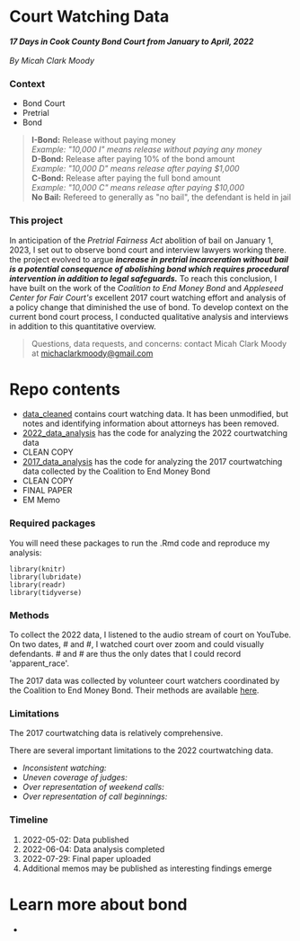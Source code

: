 # Court Watching Data
***17 Days in Cook County Bond Court from January to April, 2022*** <br>
<br>
*By Micah Clark Moody*

### Context

- Bond Court
- Pretrial
- Bond

> __I-Bond:__ Release without paying money     
> _Example: "10,000 I" means release without paying any money_     
> __D-Bond:__ Release after paying 10% of the bond amount     
> _Example: "10,000 D" means release after paying $1,000_      
> __C-Bond:__ Release after paying the full bond amount     
> _Example: "10,000 C" means release after paying $10,000_     
> __No Bail:__ Refereed to generally as "no bail", the defendant is held in jail 

### This project

In anticipation of the _Pretrial Fairness Act_ abolition of bail on January 1, 2023, I set out to observe bond court and interview lawyers working there. the project evolved to argue ***increase in pretrial incarceration without bail is a potential consequence of abolishing bond which requires procedural intervention in addition to legal safeguards.*** To reach this conclusion, I have built on the work of the _Coalition to End Money Bond_ and _Appleseed Center for Fair Court's_ excellent 2017 court watching effort and analysis of a policy change that diminished the use of bond. To develop context on the current bond court process, I conducted qualitative analysis and interviews in addition to this quantitative overview.

> Questions, data requests, and concerns: contact Micah Clark Moody at michaclarkmoody@gmail.com

# Repo contents

- [data_cleaned](https://github.com/MicahCM/bond_court/blob/main/data_cleaned.csv) contains court watching data. It has been unmodified, but notes and identifying information about attorneys has been removed.
- [2022_data_analysis](https://github.com/MicahCM/bond_court/blob/main/2022_data_analysis.Rmd) has the code for analyzing the 2022 courtwatching data
- CLEAN COPY
- [2017_data_analysis](https://github.com/MicahCM/bond_court/blob/main/2017_data_analysis.Rmd) has the code for analyzing the 2017 courtwatching data collected by the Coalition to End Money Bond
- CLEAN COPY
- FINAL PAPER
- EM Memo

### Required packages
You will need these packages to run the .Rmd code and reproduce my analysis:

```
library(knitr)
library(lubridate)
library(readr)
library(tidyverse)
```

### Methods
To collect the 2022 data, I listened to the audio stream of court on YouTube. On two dates, # and #, I watched court over zoom and could visually defendants. # and # are thus the only dates that I could record 'apparent_race'.

The 2017 data was collected by volunteer court watchers coordinated by the Coalition to End Money Bond. Their methods are available [here]().

### Limitations
The 2017 courtwatching data is relatively comprehensive. 

There are several important limitations to the 2022 courtwatching data.

- _Inconsistent watching:_
- _Uneven coverage of judges:_
- _Over representation of weekend calls:_
- _Over representation of call beginnings:_ 

### Timeline

1. 2022-05-02: Data published
1. 2022-06-04: Data analysis completed
1. 2022-07-29: Final paper uploaded
1. Additional memos may be published as interesting findings emerge

# Learn more about bond

- 
